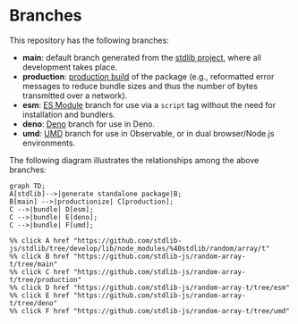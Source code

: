 <!--

@license Apache-2.0

Copyright (c) 2022 The Stdlib Authors.

Licensed under the Apache License, Version 2.0 (the "License");
you may not use this file except in compliance with the License.
You may obtain a copy of the License at

    http://www.apache.org/licenses/LICENSE-2.0

Unless required by applicable law or agreed to in writing, software
distributed under the License is distributed on an "AS IS" BASIS,
WITHOUT WARRANTIES OR CONDITIONS OF ANY KIND, either express or implied.
See the License for the specific language governing permissions and
limitations under the License.

-->

# Branches

This repository has the following branches:

-   **main**: default branch generated from the [stdlib project][stdlib-url], where all development takes place.
-   **production**: [production build][production-url] of the package (e.g., reformatted error messages to reduce bundle sizes and thus the number of bytes transmitted over a network).
-   **esm**: [ES Module][esm-url] branch for use via a `script` tag without the need for installation and bundlers.
-   **deno**: [Deno][deno-url] branch for use in Deno.
-   **umd**: [UMD][umd-url] branch for use in Observable, or in dual browser/Node.js environments.

The following diagram illustrates the relationships among the above branches:

```mermaid
graph TD;
A[stdlib]-->|generate standalone package|B;
B[main] -->|productionize| C[production];
C -->|bundle| D[esm];
C -->|bundle| E[deno];
C -->|bundle| F[umd];

%% click A href "https://github.com/stdlib-js/stdlib/tree/develop/lib/node_modules/%40stdlib/random/array/t"
%% click B href "https://github.com/stdlib-js/random-array-t/tree/main"
%% click C href "https://github.com/stdlib-js/random-array-t/tree/production"
%% click D href "https://github.com/stdlib-js/random-array-t/tree/esm"
%% click E href "https://github.com/stdlib-js/random-array-t/tree/deno"
%% click F href "https://github.com/stdlib-js/random-array-t/tree/umd"
```

[stdlib-url]: https://github.com/stdlib-js/stdlib/tree/develop/lib/node_modules/%40stdlib/random/array/t
[production-url]: https://github.com/stdlib-js/random-array-t/tree/production
[deno-url]: https://github.com/stdlib-js/random-array-t/tree/deno
[umd-url]: https://github.com/stdlib-js/random-array-t/tree/umd
[esm-url]: https://github.com/stdlib-js/random-array-t/tree/esm
